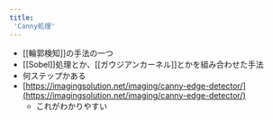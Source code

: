 ```yaml
---
title:
 'Canny処理'
---
```


- [[輪郭検知]]の手法の一つ
- [[Sobel]]処理とか、[[ガウジアンカーネル]]とかを組み合わせた手法
- 何ステップかある
- [https://imagingsolution.net/imaging/canny-edge-detector/](https://imagingsolution.net/imaging/canny-edge-detector/)
    - これがわかりやすい
